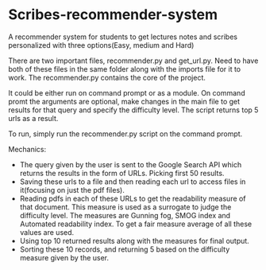 # Scribes-recommender-system
A recommender system for students to get lectures notes and scribes personalized with three options(Easy, medium and Hard)

There are two important files, recommender.py and get_url.py. Need to have both of these files in the same folder along with the imports file for it to work. The recommender.py contains the core of the project.

It could be either run on command prompt or as a module. On command promt the arguments are optional, make changes in the main file to get results for that query and specify the difficulty level. The script returns top 5 urls as a result.

To run, simply run the recommender.py script on the command prompt.

Mechanics:
- The query given by the user is sent to the Google Search API which returns the results in the form of URLs. Picking first 50 results.
- Saving these urls to a file and then reading each url to access files in it(focusing on just the pdf files).
- Reading pdfs in each of these URLs to get the readability measure of that document. This measure is used as a surrogate to judge the difficulty level. The     measures are Gunning fog, SMOG index and Automated readability index. To get a fair measure average of all these values are used.
- Using top 10 returned results along with the measures for final output.
- Sorting these 10 records, and returning 5 based on the difficulty measure given by the user.
